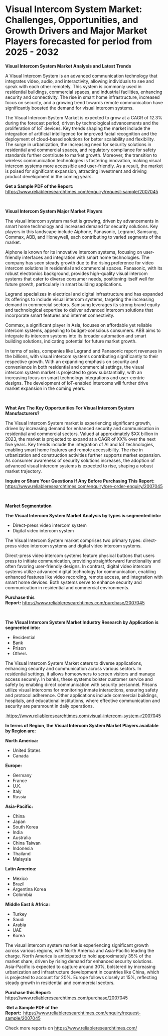 <p><h1>Visual Intercom System Market: Challenges, Opportunities, and Growth Drivers and Major Market Players forecasted for period from 2025 - 2032</h1></p><p><strong>Visual Intercom System Market Analysis and Latest Trends</strong></p>
<p><p>A Visual Intercom System is an advanced communication technology that integrates video, audio, and interactivity, allowing individuals to see and speak with each other remotely. This system is commonly used in residential buildings, commercial spaces, and industrial facilities, enhancing security and connectivity. The rise in smart home infrastructure, increased focus on security, and a growing trend towards remote communication have significantly boosted the demand for visual intercom systems.</p><p>The Visual Intercom System Market is expected to grow at a CAGR of 12.3% during the forecast period, driven by technological advancements and the proliferation of IoT devices. Key trends shaping the market include the integration of artificial intelligence for improved facial recognition and the deployment of cloud-based solutions for better scalability and flexibility. The surge in urbanization, the increasing need for security solutions in residential and commercial spaces, and regulatory compliance for safety standards further contribute to market growth. Moreover, the transition to wireless communication technologies is fostering innovation, making visual intercom systems more accessible and user-friendly. As a result, the market is poised for significant expansion, attracting investment and driving product development in the coming years.</p></p>
<p><strong>Get a Sample PDF of the Report:&nbsp;</strong> <a href="https://www.reliableresearchtimes.com/enquiry/request-sample/2007045?utm_campaign=3281&utm_medium=2&utm_source=Github&utm_content=ia&utm_term=08042025&utm_id=visual-intercom-system">https://www.reliableresearchtimes.com/enquiry/request-sample/2007045</a></p>
<p>&nbsp;</p>
<p><strong>Visual Intercom System Major Market Players</strong></p>
<p><p>The visual intercom system market is growing, driven by advancements in smart home technology and increased demand for security solutions. Key players in this landscape include Aiphone, Panasonic, Legrand, Samsung, Commax, ABB, and Honeywell, each contributing to varied segments of the market. </p><p>Aiphone is known for its innovative intercom systems, focusing on user-friendly interfaces and integration with smart home technologies. The company has seen steady growth due to the rising preference for video intercom solutions in residential and commercial spaces. Panasonic, with its robust electronics background, provides high-quality visual intercom systems that cater to diverse consumer needs, positioning itself well for future growth, particularly in smart building applications.</p><p>Legrand specializes in electrical and digital infrastructure and has expanded its offerings to include visual intercom systems, targeting the increasing demand in commercial sectors. Samsung leverages its strong brand equity and technological expertise to deliver advanced intercom solutions that incorporate smart features and internet connectivity.</p><p>Commax, a significant player in Asia, focuses on affordable yet reliable intercom systems, appealing to budget-conscious consumers. ABB aims to integrate its intercom systems into its broader automation and smart building solutions, indicating potential for future market growth.</p><p>In terms of sales, companies like Legrand and Panasonic report revenues in the billions, with visual intercom systems contributing significantly to their respective growth. With an expanding emphasis on security and convenience in both residential and commercial settings, the visual intercom system market is projected to grow substantially, with an increasing focus on smart technology integrations and user-centric designs. The development of IoT-enabled intercoms will further drive market expansion in the coming years.</p></p>
<p>&nbsp;</p>
<p><strong>What Are The Key Opportunities For Visual Intercom System Manufacturers?</strong></p>
<p><p>The Visual Intercom System market is experiencing significant growth, driven by increasing demand for enhanced security and communication in residential and commercial sectors. Valued at approximately $XX billion in 2023, the market is projected to expand at a CAGR of XX% over the next five years. Key trends include the integration of AI and IoT technologies, enabling smart home features and remote accessibility. The rise in urbanization and construction activities further supports market expansion. As consumer awareness of security solutions increases, the adoption of advanced visual intercom systems is expected to rise, shaping a robust market trajectory.</p></p>
<p><strong>Inquire or Share Your Questions If Any Before Purchasing This Report:</strong> <a href="https://www.reliableresearchtimes.com/enquiry/pre-order-enquiry/2007045?utm_campaign=3281&utm_medium=2&utm_source=Github&utm_content=ia&utm_term=08042025&utm_id=visual-intercom-system">https://www.reliableresearchtimes.com/enquiry/pre-order-enquiry/2007045</a></p>
<p>&nbsp;</p>
<p><strong>Market Segmentation</strong></p>
<p><strong>The Visual Intercom System Market Analysis by types is segmented into:</strong></p>
<p><ul><li>Direct-press video intercom system</li><li>Digital video intercom system</li></ul></p>
<p><p>The Visual Intercom System market comprises two primary types: direct-press video intercom systems and digital video intercom systems. </p><p>Direct-press video intercom systems feature physical buttons that users press to initiate communication, providing straightforward functionality and often favoring user-friendly designs. In contrast, digital video intercom systems utilize advanced digital technology for communication, enabling enhanced features like video recording, remote access, and integration with smart home devices. Both systems serve to enhance security and communication in residential and commercial environments.</p></p>
<p><strong>Purchase this Report:&nbsp;</strong><a href="https://www.reliableresearchtimes.com/purchase/2007045?utm_campaign=3281&utm_medium=2&utm_source=Github&utm_content=ia&utm_term=08042025&utm_id=visual-intercom-system">https://www.reliableresearchtimes.com/purchase/2007045</a></p>
<p>&nbsp;</p>
<p><strong>The Visual Intercom System Market Industry Research by Application is segmented into:</strong></p>
<p><ul><li>Residential</li><li>Bank</li><li>Prison</li><li>Others</li></ul></p>
<p><p>The Visual Intercom System Market caters to diverse applications, enhancing security and communication across various sectors. In residential settings, it allows homeowners to screen visitors and manage access securely. In banks, these systems bolster customer service and safety by enabling direct communication with security personnel. Prisons utilize visual intercoms for monitoring inmate interactions, ensuring safety and protocol adherence. Other applications include commercial buildings, hospitals, and educational institutions, where effective communication and security are paramount in daily operations.</p></p>
<p><a href="https://www.reliableresearchtimes.com/visual-intercom-system-r2007045?utm_campaign=3281&utm_medium=2&utm_source=Github&utm_content=ia&utm_term=08042025&utm_id=visual-intercom-system">&nbsp;https://www.reliableresearchtimes.com/visual-intercom-system-r2007045</a></p>
<p><strong>In terms of Region, the Visual Intercom System Market Players available by Region are:</strong></p>
<p>
    <p> <strong> North America: </strong>
        <ul>
            <li>United States</li>
            <li>Canada</li>
        </ul>
        </p> 
    <p> <strong> Europe: </strong>
        <ul>
            <li>Germany</li>
            <li>France</li>
            <li>U.K.</li>
            <li>Italy</li>
            <li>Russia</li>
        </ul>
        </p> 
    <p> <strong> Asia-Pacific: </strong>
        <ul>
            <li>China</li>
            <li>Japan</li>
            <li>South Korea</li>
            <li>India</li>
            <li>Australia</li>
            <li>China Taiwan</li>
            <li>Indonesia</li>
            <li>Thailand</li>
            <li>Malaysia</li>
        </ul>
        </p> 
    <p> <strong> Latin America: </strong>
        <ul>
            <li>Mexico</li>
            <li>Brazil</li>
            <li>Argentina Korea</li>
            <li>Colombia</li>
        </ul>
        </p> 
    <p> <strong> Middle East & Africa: </strong>
        <ul>
            <li>Turkey</li>
            <li>Saudi</li>
            <li>Arabia</li>
            <li>UAE</li>
            <li>Korea</li>
        </ul>
    </p>
    </p>
<p><p>The visual intercom system market is experiencing significant growth across various regions, with North America and Asia-Pacific leading the charge. North America is anticipated to hold approximately 35% of the market share, driven by rising demand for enhanced security solutions. Asia-Pacific is expected to capture around 30%, bolstered by increasing urbanization and infrastructure development in countries like China, which is projected to account for 20%. Europe follows closely at 15%, reflecting steady growth in residential and commercial sectors.</p></p>
<p><strong>Purchase this Report: </strong><a href="https://www.reliableresearchtimes.com/purchase/2007045?utm_campaign=3281&utm_medium=2&utm_source=Github&utm_content=ia&utm_term=08042025&utm_id=visual-intercom-system">https://www.reliableresearchtimes.com/purchase/2007045</a></p>
<p>&nbsp;<strong>Get a Sample PDF of the Report:&nbsp;&nbsp;</strong><a href="https://www.reliableresearchtimes.com/enquiry/request-sample/2007045?utm_campaign=3281&utm_medium=2&utm_source=Github&utm_content=ia&utm_term=08042025&utm_id=visual-intercom-system">https://www.reliableresearchtimes.com/enquiry/request-sample/2007045</a></p>
<p><strong></strong></p>
<p>Check more reports on <a href="https://www.reliableresearchtimes.com/?utm_campaign=3281&utm_medium=2&utm_source=Github&utm_content=ia&utm_term=08042025&utm_id=visual-intercom-system">https://www.reliableresearchtimes.com/</a></p>